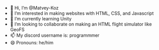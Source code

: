 - 👋 Hi, I’m @Matvey-Koz
- 👀 I’m interested in making websites with HTML, CSS, and Javascript
- 🌱 I’m currently learning Unity
- 💞️ I’m looking to collaborate on making an HTML flight simulator like GeoFS
- 📫 My discord username is: programmmer
- 😄 Pronouns: he/him
